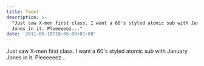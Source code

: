 ```yaml
---
title: Tweet
description: >-
  "Just saw X-men first class. I want a 60's styled atomic sub with January
  Jones in it. Pleeeeeez..."
date: '2011-06-18T18:06:08+01:00'
---
```

Just saw X-men first class. I want a 60's styled atomic sub with January Jones in it. Pleeeeeez...
